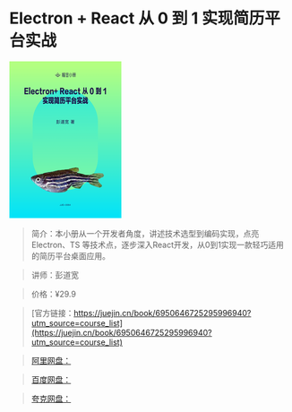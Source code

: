# Electron + React 从 0 到 1 实现简历平台实战

![img](../../assets/6d3496c87b8748aa998d55ee7d16398e~tplv-k3u1fbpfcp-no-mark_280_280_200_280.png)

> 简介：本小册从一个开发者角度，讲述技术选型到编码实现，点亮 Electron、TS 等技术点，逐步深入React开发，从0到1实现一款轻巧适用的简历平台桌面应用。

> 讲师：彭道宽

> 价格：¥29.9

> [官方链接：https://juejin.cn/book/6950646725295996940?utm_source=course_list](https://juejin.cn/book/6950646725295996940?utm_source=course_list)

> [阿里网盘：]()

> [百度网盘：]()

> [夸克网盘：]()
